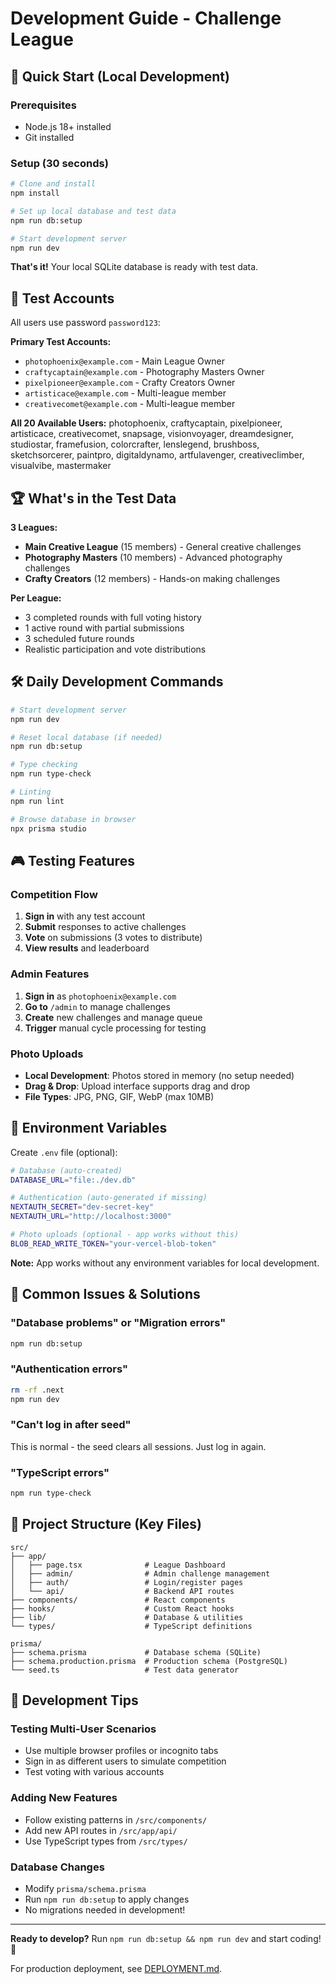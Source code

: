 # Development Guide - Challenge League

## 🚀 Quick Start (Local Development)

### Prerequisites
- Node.js 18+ installed
- Git installed

### Setup (30 seconds)
```bash
# Clone and install
npm install

# Set up local database and test data
npm run db:setup

# Start development server
npm run dev
```

**That's it!** Your local SQLite database is ready with test data.

## 🧪 Test Accounts

All users use password `password123`:

**Primary Test Accounts:**
- `photophoenix@example.com` - Main League Owner
- `craftycaptain@example.com` - Photography Masters Owner  
- `pixelpioneer@example.com` - Crafty Creators Owner
- `artisticace@example.com` - Multi-league member
- `creativecomet@example.com` - Multi-league member

**All 20 Available Users:**
photophoenix, craftycaptain, pixelpioneer, artisticace, creativecomet, snapsage, visionvoyager, dreamdesigner, studiostar, framefusion, colorcrafter, lenslegend, brushboss, sketchsorcerer, paintpro, digitaldynamo, artfulavenger, creativeclimber, visualvibe, mastermaker

## 🏆 What's in the Test Data

**3 Leagues:**
- **Main Creative League** (15 members) - General creative challenges
- **Photography Masters** (10 members) - Advanced photography challenges  
- **Crafty Creators** (12 members) - Hands-on making challenges

**Per League:**
- 3 completed rounds with full voting history
- 1 active round with partial submissions
- 3 scheduled future rounds
- Realistic participation and vote distributions

## 🛠️ Daily Development Commands

```bash
# Start development server
npm run dev

# Reset local database (if needed)
npm run db:setup

# Type checking
npm run type-check

# Linting
npm run lint

# Browse database in browser
npx prisma studio
```

## 🎮 Testing Features

### Competition Flow
1. **Sign in** with any test account
2. **Submit** responses to active challenges
3. **Vote** on submissions (3 votes to distribute)
4. **View results** and leaderboard

### Admin Features
1. **Sign in** as `photophoenix@example.com`
2. **Go to** `/admin` to manage challenges
3. **Create** new challenges and manage queue
4. **Trigger** manual cycle processing for testing

### Photo Uploads
- **Local Development**: Photos stored in memory (no setup needed)
- **Drag & Drop**: Upload interface supports drag and drop
- **File Types**: JPG, PNG, GIF, WebP (max 10MB)

## 🔧 Environment Variables

Create `.env` file (optional):
```bash
# Database (auto-created)
DATABASE_URL="file:./dev.db"

# Authentication (auto-generated if missing)
NEXTAUTH_SECRET="dev-secret-key"
NEXTAUTH_URL="http://localhost:3000"

# Photo uploads (optional - app works without this)
BLOB_READ_WRITE_TOKEN="your-vercel-blob-token"
```

**Note:** App works without any environment variables for local development.

## 🚨 Common Issues & Solutions

### "Database problems" or "Migration errors"
```bash
npm run db:setup
```

### "Authentication errors" 
```bash
rm -rf .next
npm run dev
```

### "Can't log in after seed"
This is normal - the seed clears all sessions. Just log in again.

### "TypeScript errors"
```bash
npm run type-check
```

## 📁 Project Structure (Key Files)

```
src/
├── app/
│   ├── page.tsx              # League Dashboard
│   ├── admin/                # Admin challenge management
│   ├── auth/                 # Login/register pages
│   └── api/                  # Backend API routes
├── components/               # React components
├── hooks/                    # Custom React hooks  
├── lib/                      # Database & utilities
└── types/                    # TypeScript definitions

prisma/
├── schema.prisma             # Database schema (SQLite)
├── schema.production.prisma  # Production schema (PostgreSQL)  
└── seed.ts                   # Test data generator
```

## 🎯 Development Tips

### Testing Multi-User Scenarios
- Use multiple browser profiles or incognito tabs
- Sign in as different users to simulate competition
- Test voting with various accounts

### Adding New Features  
- Follow existing patterns in `/src/components/`
- Add new API routes in `/src/app/api/`
- Use TypeScript types from `/src/types/`

### Database Changes
- Modify `prisma/schema.prisma` 
- Run `npm run db:setup` to apply changes
- No migrations needed in development!

---

**Ready to develop?** Run `npm run db:setup && npm run dev` and start coding! 🚀

For production deployment, see [DEPLOYMENT.md](./DEPLOYMENT.md).